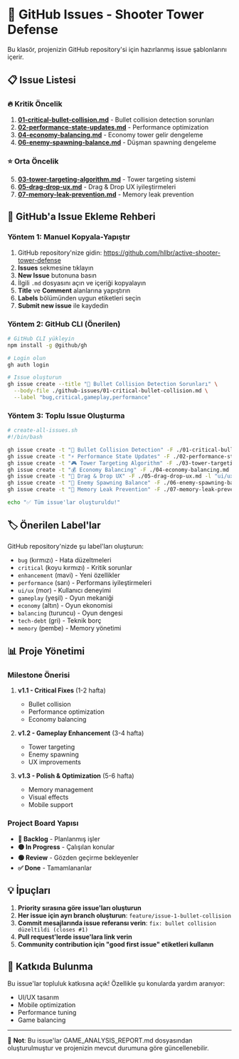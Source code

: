 # 🎯 GitHub Issues - Shooter Tower Defense

Bu klasör, projenizin GitHub repository'si için hazırlanmış issue şablonlarını içerir.

## 📋 Issue Listesi

### 🔥 Kritik Öncelik
1. **[01-critical-bullet-collision.md](./01-critical-bullet-collision.md)** - Bullet collision detection sorunları
2. **[02-performance-state-updates.md](./02-performance-state-updates.md)** - Performance optimization 
3. **[04-economy-balancing.md](./04-economy-balancing.md)** - Economy tower gelir dengeleme
4. **[06-enemy-spawning-balance.md](./06-enemy-spawning-balance.md)** - Düşman spawning dengeleme

### ⭐ Orta Öncelik  
5. **[03-tower-targeting-algorithm.md](./03-tower-targeting-algorithm.md)** - Tower targeting sistemi
6. **[05-drag-drop-ux.md](./05-drag-drop-ux.md)** - Drag & Drop UX iyileştirmeleri
7. **[07-memory-leak-prevention.md](./07-memory-leak-prevention.md)** - Memory leak prevention

## 🚀 GitHub'a Issue Ekleme Rehberi

### Yöntem 1: Manuel Kopyala-Yapıştır
1. GitHub repository'nize gidin: https://github.com/hllbr/active-shooter-tower-defense
2. **Issues** sekmesine tıklayın
3. **New Issue** butonuna basın
4. İlgili `.md` dosyasını açın ve içeriği kopyalayın
5. **Title** ve **Comment** alanlarına yapıştırın
6. **Labels** bölümünden uygun etiketleri seçin
7. **Submit new issue** ile kaydedin

### Yöntem 2: GitHub CLI (Önerilen)
```bash
# GitHub CLI yükleyin
npm install -g @github/gh

# Login olun
gh auth login

# Issue oluşturun
gh issue create --title "🐛 Bullet Collision Detection Sorunları" \
  --body-file ./github-issues/01-critical-bullet-collision.md \
  --label "bug,critical,gameplay,performance"
```

### Yöntem 3: Toplu Issue Oluşturma
```bash
# create-all-issues.sh
#!/bin/bash

gh issue create -t "🐛 Bullet Collision Detection" -F ./01-critical-bullet-collision.md -l "bug,critical"
gh issue create -t "⚡ Performance State Updates" -F ./02-performance-state-updates.md -l "performance,critical"  
gh issue create -t "🎮 Tower Targeting Algorithm" -F ./03-tower-targeting-algorithm.md -l "enhancement,gameplay"
gh issue create -t "💰 Economy Balancing" -F ./04-economy-balancing.md -l "economy,balancing"
gh issue create -t "🎨 Drag & Drop UX" -F ./05-drag-drop-ux.md -l "ui/ux,enhancement"
gh issue create -t "🌊 Enemy Spawning Balance" -F ./06-enemy-spawning-balance.md -l "gameplay,balancing"
gh issue create -t "🧠 Memory Leak Prevention" -F ./07-memory-leak-prevention.md -l "performance,memory"

echo "✅ Tüm issue'lar oluşturuldu!"
```

## 🏷️ Önerilen Label'lar

GitHub repository'nizde şu label'ları oluşturun:

- `bug` (kırmızı) - Hata düzeltmeleri
- `critical` (koyu kırmızı) - Kritik sorunlar
- `enhancement` (mavi) - Yeni özellikler
- `performance` (sarı) - Performans iyileştirmeleri
- `ui/ux` (mor) - Kullanıcı deneyimi
- `gameplay` (yeşil) - Oyun mekaniği
- `economy` (altın) - Oyun ekonomisi
- `balancing` (turuncu) - Oyun dengesi
- `tech-debt` (gri) - Teknik borç
- `memory` (pembe) - Memory yönetimi

## 📊 Proje Yönetimi

### Milestone Önerisi
1. **v1.1 - Critical Fixes** (1-2 hafta)
   - Bullet collision
   - Performance optimization
   - Economy balancing

2. **v1.2 - Gameplay Enhancement** (3-4 hafta)
   - Tower targeting
   - Enemy spawning
   - UX improvements

3. **v1.3 - Polish & Optimization** (5-6 hafta)
   - Memory management
   - Visual effects
   - Mobile support

### Project Board Yapısı
- **🔴 Backlog** - Planlanmış işler
- **🟡 In Progress** - Çalışılan konular
- **🟢 Review** - Gözden geçirme bekleyenler
- **✅ Done** - Tamamlananlar

## 💡 İpuçları

1. **Priority sırasına göre issue'ları oluşturun**
2. **Her issue için ayrı branch oluşturun**: `feature/issue-1-bullet-collision`
3. **Commit mesajlarında issue referansı verin**: `fix: bullet collision düzeltildi (closes #1)`
4. **Pull request'lerde issue'lara link verin**
5. **Community contribution için "good first issue" etiketleri kullanın**

## 🤝 Katkıda Bulunma

Bu issue'lar topluluk katkısına açık! Özellikle şu konularda yardım aranıyor:
- UI/UX tasarım
- Mobile optimization
- Performance tuning
- Game balancing

---

📝 **Not**: Bu issue'lar GAME_ANALYSIS_REPORT.md dosyasından oluşturulmuştur ve projenizin mevcut durumuna göre güncellenebilir. 
